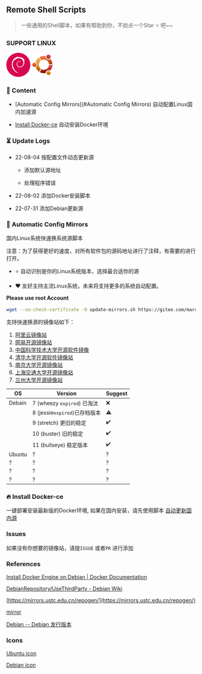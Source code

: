 ## Remote Shell Scripts

> 一些通用的Shell脚本，如果有帮助到你，不妨点一个Star :star: 吧~~

### SUPPORT LINUX

![](./icons/debian.png)![](./icons/ubuntu.png)

### :bookmark_tabs: Content

- [Automatic Config Mirrors](#Automatic Config Mirrors) 自动配置Linux国内加速源

- [Install Docker-ce]() 自动安装Docker环境

### :hourglass_flowing_sand: Update Logs

- 22-08-04 按配置文件动态更新源
  
  - 添加默认源地址
  
  - 处理程序错误

- 22-08-02 添加Docker安装脚本

- 22-07-31 添加Debian更新源

### :checkered_flag: Automatic Config Mirrors

国内Linux系统快速换系统源脚本

注意：为了获得更好的速度，对所有软件包的源码地址进行了注释，有需要的进行打开。


- :star: 自动识别是你的Linux系统版本，选择最合适你的源

- :heart: 友好主持主流Linux系统，未来将支持更多的系统自动配置。


**Please use root Account**

```bash
wget --no-check-certificate -O update-mirrors.sh https://gitee.com/marchocode/shell/raw/master/update-mirrors.sh && bash update-mirrors.sh
```

支持快速换源的镜像站如下：

1. [阿里云镜像站](https://mirrors.aliyun.com)
2. [网易开源镜像站](https://mirrors.163.com)
3. [中国科学技术大学开源软件镜像](https://mirrors.ustc.edu.cn)
4. [清华大学开源软件镜像站](https://mirrors.tuna.tsinghua.edu.cn)
5. [南京大学开源镜像站](https://mirror.nju.edu.cn)
6. [上海交通大学开源镜像站](https://mirror.sjtu.edu.cn)
7. [兰州大学开源镜像站](https://mirror.lzu.edu.cn)

| OS     | Version                  | Suggest            |
| ------ | ------------------------ | ------------------ |
| Debain | 7 (wheezy `expired`) 已淘汰 | :x:                |
|        | 8 (jessie`expired`)已存档版本 | :warning:          |
|        | 9 (stretch) 更旧的稳定        | :heavy_check_mark: |
|        | 10 (buster) 旧的稳定         | :heavy_check_mark: |
|        | 11 (bullseye) 稳定版本       | :heavy_check_mark: |
| Ubuntu | ?                        | ?                  |
| ?      | ?                        | ?                  |
| ?      | ?                        | ?                  |
| ?      | ?                        | ?                  |



### :fire: Install Docker-ce

一键部署安装最新版的Docker环境, 如果在国内安装，请先使用脚本 [自动更新国内源]()





### Issues

如果没有你想要的镜像站，请提`ISSUE` 或者`PR` 进行添加

### References

[Install Docker Engine on Debian | Docker Documentation](https://docs.docker.com/engine/install/debian/)

[DebianRepository/UseThirdParty - Debian Wiki](https://wiki.debian.org/DebianRepository/UseThirdParty)

[https://mirrors.ustc.edu.cn/repogen/](https://mirrors.ustc.edu.cn/repogen/)

[mirror](https://www.debian.org/mirror/sponsors.zh-cn.html)

[Debian -- Debian 发行版本](https://www.debian.org/releases/)



### Icons

[Ubuntu icon](https://www.shareicon.net/ubuntu-194940)

[Debian icon](https://www.shareicon.net/debian-101872)